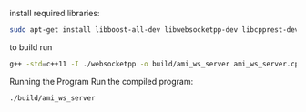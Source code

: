 install required libraries:
```sh
sudo apt-get install libboost-all-dev libwebsocketpp-dev libcpprest-dev libmysqlcppconn-dev
```

to build run
```sh
g++ -std=c++11 -I ./websocketpp -o build/ami_ws_server ami_ws_server.cpp -lboost_system -lboost_thread -lcpprest -lmysqlcppconn -lpthread
```

Running the Program
Run the compiled program:

```sh
./build/ami_ws_server
```